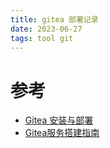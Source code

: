 ```yaml
---
title: gitea 部署记录
date: 2023-06-27  
tags: tool git
---
```


# 参考

- [Gitea 安装与部署](https://wiki.coderqs.com/%E5%B7%A5%E5%85%B7/%E7%BC%96%E7%A8%8B%E5%B7%A5%E5%85%B7/%E7%89%88%E6%9C%AC%E6%8E%A7%E5%88%B6/git/%E8%A1%8D%E7%94%9F%E5%93%81/gitea/%E5%AE%89%E8%A3%85%E4%B8%8E%E9%83%A8%E7%BD%B2/)
- [Gitea服务搭建指南](https://www.cnblogs.com/sixsen/p/13218347.html)